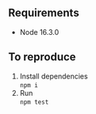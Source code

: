 ## Requirements
- Node 16.3.0
  
## To reproduce
1. Install dependencies   
   `npm i`
2. Run   
   `npm test`
